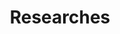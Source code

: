 ---
# Featured tags need to have either the `list` or `grid` layout (PRO only).
layout: page

# The title of the tag's page.
title: Researches

# The name of the tag, used in a post's front matter (e.g. tags: [<slug>]).
slug: researches

# (Optional) Write a short (~150 characters) description of this featured tag.
description: >
# This is a featured category, which have their own page.
# Check out `_featured_tags/example.md` to learn how to create your own.

# (Optional) You can disable grouping posts by date.
# no_groups: true

# Exclude this example category from the sitemap.
# DON'T USE THIS SETTING IN YOUR CATEGORIES!
sitemap: false
---